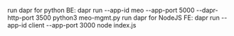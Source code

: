 run dapr for python BE: dapr run --app-id meo --app-port 5000 --dapr-http-port 3500 python3 meo-mgmt.py 
run dapr for NodeJS FE: dapr run --app-id client --app-port 3000 node index.js 
